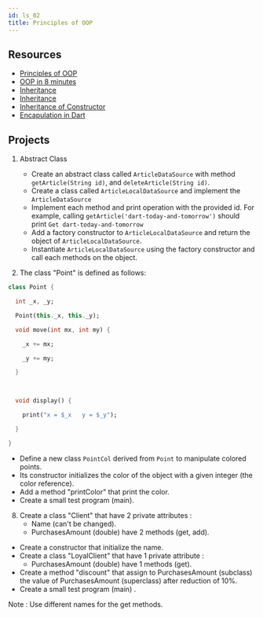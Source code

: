 ```yaml
---
id: ls_02
title: Principles of OOP
---
```


## Resources

- [Principles of OOP](https://www.freecodecamp.org/news/object-oriented-programming-concepts-21bb035f7260/)
- [OOP in 8 minutes](https://www.youtube.com/watch?v=pTB0EiLXUC8)
- [Inheritance](https://www.darttutorial.org/dart-tutorial/dart-inheritance/)
- [Inheritance](https://dart-tutorial.com/object-oriented-programming/inheritance-in-dart/)
- [Inheritance of Constructor](https://dart-tutorial.com/object-oriented-programming/inheritance-of-constructor-in-dart/)
- [Encapulation in Dart](https://dart-tutorial.com/object-oriented-programming/encapsulation-in-dart/)

## Projects

1. Abstract Class

    - Create an abstract class called `ArticleDataSource` with method `getArticle(String id)`, and `deleteArticle(String id)`.
    - Create a class called `ArticleLocalDataSource` and implement the `ArticleDataSource`
    - Implement each method and print operation with the provided id. For example, calling `getArticle('dart-today-and-tomorrow')` should print `Get dart-today-and-tomorrow`
    - Add a factory constructor to `ArticleLocalDataSource` and return the object of `ArticleLocalDataSource`.
    - Instantiate `ArticleLocalDataSource` using the factory constructor and call each methods on the object.


7. The class "Point" is defined as follows:
```dart
class Point {

  int _x, _y;

  Point(this._x, this._y);

  void move(int mx, int my) {

    _x += mx;

    _y += my;

  }

 

  void display() {

    print("x = $_x   y = $_y");

  }

}
```
- Define a new class `PointCol` derived from `Point` to manipulate colored points.
- Its constructor initializes the color of the object with a given integer (the color reference).
- Add a method "printColor" that print the color.
- Create a small test program (main).

8. Create a class "Client" that have 2 private attributes :
    - Name (can't be changed).
    - PurchasesAmount (double) have 2 methods (get, add).

- Create a constructor that initialize the name.
- Create a class "LoyalClient" that have 1 private attribute :
    - PurchasesAmount (double) have 1 methods (get).
- Create a method "discount" that assign to PurchasesAmount (subclass) the value of PurchasesAmount (superclass) after reduction of 10%.
- Create a small test program (main) .

Note : Use different names for the get methods.